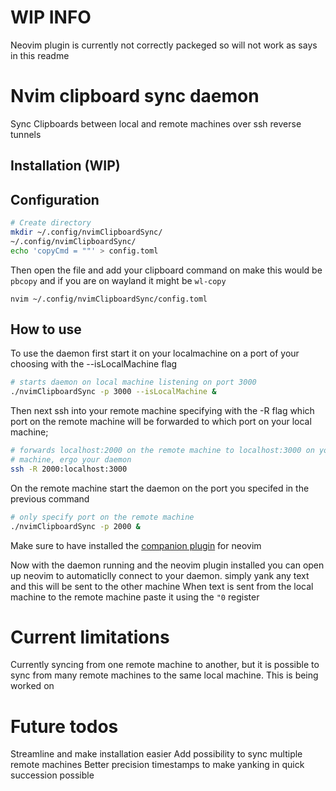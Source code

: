 # WIP INFO
Neovim plugin is currently not correctly packeged so will not work as says in
this readme

# Nvim clipboard sync daemon
Sync Clipboards between local and remote machines over ssh reverse tunnels

## Installation (WIP)

## Configuration
```bash
# Create directory 
mkdir ~/.config/nvimClipboardSync/
~/.config/nvimClipboardSync/
echo 'copyCmd = ""' > config.toml
```
Then open the file and add your clipboard command on make this would be `pbcopy`
and if you are on wayland it might be `wl-copy`
```
nvim ~/.config/nvimClipboardSync/config.toml
```

## How to use
To use the daemon first start it on your localmachine on a port of your choosing
with the --isLocalMachine flag
```bash
# starts daemon on local machine listening on port 3000
./nvimClipboardSync -p 3000 --isLocalMachine &
```

Then next ssh into your remote machine specifying with the -R flag which port on
the remote machine will be forwarded to which port on your local machine;
```bash
# forwards localhost:2000 on the remote machine to localhost:3000 on your local
# machine, ergo your daemon
ssh -R 2000:localhost:3000
```
On the remote machine start the daemon on the port you specifed in the previous
command
```bash
# only specify port on the remote machine
./nvimClipboardSync -p 2000 &
```

Make sure to have installed the [companion plugin](https://github.com/SebastianMusic/nvimClipboardSyncPlugin) for neovim

Now with the daemon running and the neovim plugin installed you can open up neovim to automaticlly connect to your daemon.
simply yank any text and this will be sent to the other machine
When text is sent from the local machine to the remote machine paste it using the
`"0` register

# Current limitations
Currently syncing from one remote machine to another, but it is possible to sync
from many remote machines to the same local machine. This is being worked on

# Future todos
Streamline and make installation easier 
Add possibility to sync multiple remote machines
Better precision timestamps to make yanking in quick succession possible
